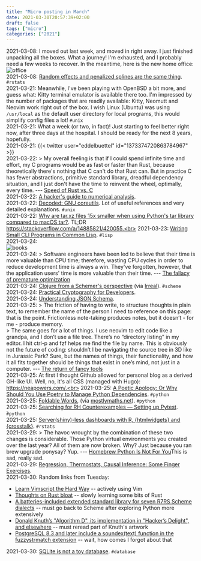 ```yaml
---
title: "Micro posting in March"
date: 2021-03-30T20:57:39+02:00
draft: false
tags: ["micro"]
categories: ["2021"]
---
```


<a href="#" style="text-decoration: none;">2021-03-08</a>: I moved out last week, and moved in right away. I just finished unpacking all the boxes. What a journey! I'm exhausted, and I probably need a few weeks to recover. In the meantime, here is the new home office:<br>![office](/img/IMG_1410.JPG)<br>
<a href="#" style="text-decoration: none;">2021-03-08</a>: [Random effects and penalized splines are the same thing](https://www.tjmahr.com/random-effects-penalized-splines-same-thing/). `#rstats`<br>
<a href="#" style="text-decoration: none;">2021-03-21</a>: Meanwhile, I've been playing with OpenBSD a bit more, and guess what: Kitty terminal emulator is available there too. I'm impressed by the number of packages that are readily available: Kitty, Neomutt and Neovim work right out of the box. I wish Linux (Ubuntu) was using `/usr/local` as the default user directory for local programs, this would simplify config files a lot! `#unix`<br>
<a href="#" style="text-decoration: none;">2021-03-21</a>: What a week (or two, in fact)! Just starting to feel better right now, after three days at the hospital. I should be ready for the next 8 years, hopefully.<br>
<a href="#" style="text-decoration: none;">2021-03-21</a>: {{< twitter user="eddelbuettel" id="1373374720863784967" >}}<br>
<a href="#" style="text-decoration: none;">2021-03-22</a>: > My overall feeling is that if I could spend infinite time and effort, my C programs would be as fast or faster than Rust, because theoretically there's nothing that C can't do that Rust can. But in practice C has fewer abstractions, primitive standard library, dreadful dependency situation, and I just don't have the time to reinvent the wheel, optimally, every time. --- [Speed of Rust vs. C](https://kornel.ski/rust-c-speed)<br>
<a href="#" style="text-decoration: none;">2021-03-22</a>: [A hacker's guide to numerical analysis](https://bollu.github.io/a-hackers-guide-to-numerical-analysis.html).<br>
<a href="#" style="text-decoration: none;">2021-03-22</a>: [Decoded: GNU coreutils](https://maizure.org/projects/decoded-gnu-coreutils/). Lot of useful references and very detailed explanations. `#unix`<br>
<a href="#" style="text-decoration: none;">2021-03-22</a>: [Why are tar.xz files 15x smaller when using Python's tar library compared to macOS tar?](https://superuser.com/questions/1633073/why-are-tar-xz-files-15x-smaller-when-using-pythons-tar-library-compared-to-mac). TL;DR https://stackoverflow.com/a/14885821/420055.<br>
<a href="#" style="text-decoration: none;">2021-03-23</a>: [Writing Small CLI Programs in Common Lisp](https://stevelosh.com/blog/2021/03/small-common-lisp-cli-programs/). `#lisp`<br>
<a href="#" style="text-decoration: none;">2021-03-24</a>: <br>![books](/img/63683284720__8379C35D-4327-4D08-B20C-607D2697635B.JPG)<br>
<a href="#" style="text-decoration: none;">2021-03-24</a>: > Software engineers have been led to believe that their time is more valuable than CPU time; therefore, wasting CPU cycles in order to reduce development time is always a win. They've forgotten, however, that the application users' time is more valuable than their time. --- [The fallacy of premature optimization](https://ubiquity.acm.org/article.cfm?id=1513451)<br>
<a href="#" style="text-decoration: none;">2021-03-24</a>: [Clojure from a Schemer's perspective](https://www.more-magic.net/posts/thoughts-on-clojure.html) (via [Irreal](https://irreal.org/blog/?p=9530)). ̀`#scheme`<br>
<a href="#" style="text-decoration: none;">2021-03-24</a>: [Practical Cryptography for Developers](https://cryptobook.nakov.com/).<br>
<a href="#" style="text-decoration: none;">2021-03-24</a>: [Understanding JSON Schema](https://json-schema.org/understanding-json-schema/).<br>
<a href="#" style="text-decoration: none;">2021-03-25</a>: > The friction of having to write, to structure thoughts in plain text, to remember the name of the person I need to reference on this page: that is the point. Frictionless note-taking produces notes, but it doesn’t - for me - produce memory.<br>> The same goes for a lot of things. I use neovim to edit code like a grandpa, and I don’t use a file tree. There’s no “directory listing” in my editor. I hit ctrl-p and fzf helps me find the file by name. This is obviously not the future of coding: shouldn’t I be navigating the source tree in 3D like in Jurassic Park? Sure, but the names of things, their functionality, and how it all fits together should be things that exist in one’s mind, not just in a computer. --- [The return of fancy tools](https://macwright.com/2021/03/16/return-of-fancy-tools.html)<br>
<a href="#" style="text-decoration: none;">2021-03-25</a>: At first I thought Github allowed for personal blog as a derived GH-like UI. Well, no, it's all CSS (managed with Hugo): https://neapowers.com/.<br>
<a href="#" style="text-decoration: none;">2021-03-25</a>: [A Poetic Apology: Or Why Should You Use Poetry to Manage Python Dependencies](https://muttdata.ai/blog/2020/08/21/a-poetic-apology.html). `#python`<br>
<a href="#" style="text-decoration: none;">2021-03-25</a>: [Foldable Words](http://bit-player.org/2021/foldable-words), (via [mostlymaths.net](https://mostlymaths.net/2021/02/202106-readings.html/)). `#python`<br>
<a href="#" style="text-decoration: none;">2021-03-25</a>: [Searching for RH Counterexamples — Setting up Pytest](https://jeremykun.com/2020/09/11/searching-for-rh-counterexamples-setting-up-pytest/). ̀`#python`<br>
<a href="#" style="text-decoration: none;">2021-03-25</a>: [Server(shiny)-less dashboards with R, {htmlwidgets} and {crosstalk}](https://www.brodrigues.co/blog/2021-03-02-no_shiny_dashboard/). `#rstats`<br>
<a href="#" style="text-decoration: none;">2021-03-29</a>: > The havoc wrought by the combination of these two changes is considerable. Those Python virtual environments you created over the last year? All of them are now broken. Why? Just because you ran brew upgrade ponysay? Yup. --- [Homebrew Python Is Not For You](https://justinmayer.com/posts/homebrew-python-is-not-for-you/)This is sad, really sad.<br>
<a href="#" style="text-decoration: none;">2021-03-29</a>: [Regression, Thermostats, Causal Inference: Some Finger Exercises](http://bactra.org/weblog/1178.html).<br>
<a href="#" style="text-decoration: none;">2021-03-30</a>: Random links from Tuesday:

- [Learn Vimscript the Hard Way](https://learnvimscriptthehardway.stevelosh.com/) -- actively using Vim
- [Thoughts on Rust bloat](https://raphlinus.github.io/rust/2019/08/21/rust-bloat.html) -- slowly learning some bits of Rust
- [A batteries-included extended standard library for seven R7RS Scheme dialects](https://github.com/ar-nelson/schemepunk) -- must go back to Scheme after exploring Python more extensively
- [Donald Knuth’s "Algorithm D", its implementation in "Hacker’s Delight", and elsewhere](https://skanthak.homepage.t-online.de/division.html) -- must reread part of Knuth's artwork
- [PostgreSQL 8.3 and later include a soundex(text) function in the fuzzystrmatch extension](https://wiki.postgresql.org/wiki/Soundex) -- wait, how comes I forgot about that<br>

<a href="#" style="text-decoration: none;">2021-03-30</a>: [SQLite is not a toy database](https://antonz.org/sqlite-is-not-a-toy-database/). `#database`<br>
